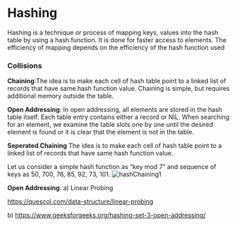 # Hashing
Hashing is a technique or process of mapping keys, values into the hash table by using a hash function. It is done for faster access to elements. The efficiency of mapping depends on the efficiency of the hash function used

### Collisions
**Chaining**:The idea is to make each cell of hash table point to a linked list of records that have same hash function value. Chaining is simple, but requires additional memory outside the table.

**Open Addressing**: In open addressing, all elements are stored in the hash table itself. Each table entry contains either a record or NIL. When searching for an element, we examine the table slots one by one until the desired element is found or it is clear that the element is not in the table.

**Seperated Chaining**
The idea is to make each cell of hash table point to a linked list of records that have same hash function value. 

Let us consider a simple hash function as “key mod 7” and sequence of keys as 50, 700, 76, 85, 92, 73, 101. 
![hashChaining1](https://user-images.githubusercontent.com/63506466/150945103-fc6cc151-a8eb-44f2-aa87-6ffda52b62e7.png)


**Open Addressing**:
a) Linear Probing

https://quescol.com/data-structure/linear-probing

b) https://www.geeksforgeeks.org/hashing-set-3-open-addressing/
